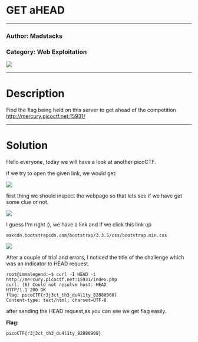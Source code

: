 # GET aHEAD

---

### **Author:** Madstacks
### **Category:** Web Exploitation

![](https://i.imgur.com/RSneQKR.png)


---

# Description

Find the flag being held on this server to get ahead of the competition http://mercury.picoctf.net:15931/


---

# Solution

Hello everyone, today we will have a look at another picoCTF. 

if we try to open the given link, we would get:

![](https://i.imgur.com/C74iB2l.png)

first thing we should inspect the webpage so that lets see if we have get some clue or not.


![](https://i.imgur.com/OAlkfBb.jpg)

I guess I'm right :), we have a link and if we click this link up

```
maxcdn.bootstrapcdn.com/bootstrap/3.3.5/css/bootstrap.min.css
```

![](https://i.imgur.com/FgfBbtP.png)

After a couple of trial and errors, I noticed the title of the challenge which was an indicator to HEAD request.

```
root@immalegend:~$ curl -I HEAD -i http://mercury.picoctf.net:15931/index.php
curl: (6) Could not resolve host: HEAD
HTTP/1.1 200 OK
flag: picoCTF{r3j3ct_th3_du4l1ty_82880908}
Content-type: text/html; charset=UTF-8
```
after sending the HEAD request,as you can see we get flag easily.

**Flag:**
```
picoCTF{r3j3ct_th3_du4l1ty_82880908}
```



